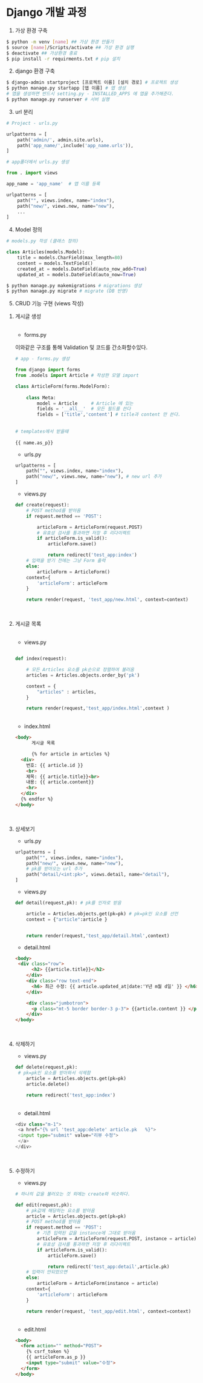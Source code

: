 # Django 개발 과정



1. 가상 환경 구축



```bash
$ python -m venv [name] ## 가상 환경 만들기
$ source [name]/Scripts/activate ## 가상 환경 실행
$ deactivate ## 가상환경 종료
$ pip install -r requirments.txt # pip 설치
```



2. django 환경 구축



```bash
$ django-admin startproject [프로젝트 이름] [설치 경로] # 프로젝트 생성
$ python manage.py startapp [앱 이름] # 앱 생성
# 앱을 생성하면 반드시 setting.py - INSTALLED_APPS 에 앱을 추가해준다.
$ python manage.py runserver # 서버 실행
```



3. url 분리



```python
# Project - urls.py

urlpatterns = [
    path('admin/', admin.site.urls),
    path('app_name/',include('app_name.urls')),
]
```

```python
# app폴더에서 urls.py 생성

from . import views

app_name = 'app_name'  # 앱 이름 등록

urlpatterns = [
    path("", views.index, name="index"),
    path("new/", views.new, name="new"),
    ...
]
```



4. Model 정의



```python
# models.py 작성 (클래스 정의)

class Articles(models.Model):
    title = models.CharField(max_length=80)
    content = models.TextField()
    created_at = models.DateField(auto_now_add=True)
    updated_at = models.DateField(auto_now=True)
```

```bash
$ python manage.py makemigrations # migrations 생성
$ python manage.py migrate # migrate (DB 반영)
```









5. CRUD 기능 구현 (views 작성)



1) 게시글 생성

   <br>

   - forms.py<br>

   이와같은 구조를 통해 Validation 및 코드를 간소화할수있다.

   ```python
   # app - forms.py 생성
   
   from django import forms
   from .models import Article # 작성한 모델 import
   
   class ArticleForm(forms.ModelForm):
       
       class Meta:
           model = Article     # Article 에 있는 
           fields = '__all__'  # 모든 필드를 쓴다
           fields = ['title','content'] # title과 content 만 쓴다.
           
           
   # templates에서 받을때
       
   {{ name.as_p}}
   ```

   

   - urls.py<br>

   ```python
   urlpatterns = [
       path("", views.index, name="index"),
       path("new/", views.new, name="new"), # new url 추가
   ]
   ```

   - views.py<br>

   ```python
   def create(request):
       # POST method를 받아옴
       if request.method == 'POST':
   
           articleForm = ArticleForm(request.POST)
           # 유효성 검사를 통과하면 저장 후 리다이렉트
           if articleForm.is_valid():
               articleForm.save()
   
               return redirect('test_app:index')
       # 입력을 받기 전에는 그냥 Form 출력
       else:
           articleForm = ArticleForm()
       context={
           'articleForm': articleForm
       }
   
       return render(request, 'test_app/new.html', context=context)

<br>

2. 게시글 목록

   <br>

   - views.py<br>

   ```python
   
   def index(request):
   
       # 모든 Articles 요소를 pk순으로 정렬하여 불러옴
       articles = Articles.objects.order_by('pk')
   
       context = {
           "articles" : articles,
       }
   
       return render(request,'test_app/index.html',context )
   ```

   <br>

   - index.html<br>

   ```html
   <body>
         게시글 목록
   
         {% for article in articles %}
     <div>
       번호: {{ article.id }}
       <br>
       제목: {{ article.title}}<br>
       내용: {{ article.content}}
       <hr>
     </div>
     {% endfor %}
   </body>
   ```

   <br>

3. 상세보기

   - urls.py<br>

   ```python
   urlpatterns = [
       path("", views.index, name="index"),
       path("new/", views.new, name="new"), 
       # pk를 받아오는 url 추가
       path("detail/<int:pk>", views.detail, name="detail"), 
   ]
   ```

   - views.py<br>

   ```python
   def detail(request,pk): # pk를 인자로 받음
   
       article = Articles.objects.get(pk=pk) # pk=pk인 요소를 선언
       context = {"article":article }
   
   
       return render(request,'test_app/detail.html',context)
   ```

   - detail.html<br>

   ```html
   <body>    
   	<div class="row">
         <h2> {{article.title}}</h2>
       </div>
       <div class="row text-end">
         <h6> 최근 수정: {{ article.updated_at|date:'Y년 m월 d일' }} </h6>
       </div>
   
       <div class="jumbotron">
         <p class="mt-5 border border-3 p-3"> {{article.content }} </p>
       </div>
   </body>
   ```

   <br>

4. 삭제하기

   - views.py

   ```python
   def delete(request,pk):
   	# pk=pk인 요소를 받아와서 삭제함
       article = Articles.objects.get(pk=pk)
       article.delete()
   
       return redirect('test_app:index')
   ```

   <br>

   - detail.html

   ```python
   <div class="m-1">
   	<a href="{% url 'test_app:delete' article.pk   %}">
   	<input type="submit" value="리뷰 수정">
   	</a>
   </div>
   ```

   <br>

5. 수정하기

   - views.py

   ```python
   # 하나의 값을 불러오는 것 외에는 create와 비슷하다.
   
   def edit(request,pk):
       # pk값에 해당하는 요소를 받아옴
       article = Articles.objects.get(pk=pk)
       # POST method를 받아옴
       if request.method == 'POST':
           # 기존 입력된 값을 instance에 그대로 받아옴
           articleForm = ArticleForm(request.POST, instance = article)
           # 유효성 검사를 통과하면 저장 후 리다이렉트
           if articleForm.is_valid():
               articleForm.save()
   
               return redirect('test_app:detail',article.pk)
       # 입력이 안되었으면 
       else:
           articleForm = ArticleForm(instance = article)
       context={
           'articleForm': articleForm
       }
   
       return render(request, 'test_app/edit.html', context=context)
   ```

   <br>

   - edit.html

   ```html
   <body>
     <form action="" method="POST">
       {% csrf_token %}
       {{ articleForm.as_p }}
       <input type="submit" value="수정">
     </form>
   </body>
   ```

   

